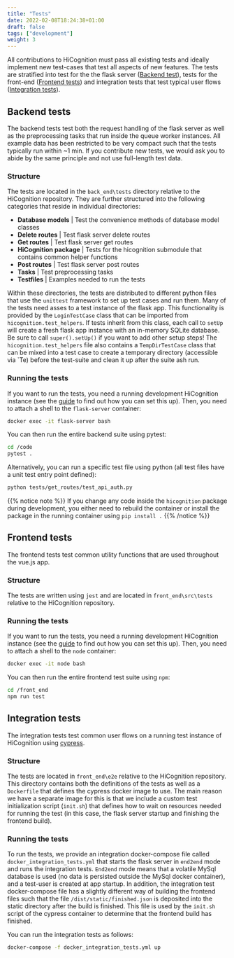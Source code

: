 ```yaml
---
title: "Tests"
date: 2022-02-08T18:24:38+01:00
draft: false
tags: ["development"]
weight: 3
---
```


All contributions to HiCognition must pass all existing tests and ideally implement new test-cases that test all aspects of new features. The tests are stratified into test for the the flask server ([Backend test](/docs/development/tests/#backend-tests)), tests for the front-end ([Frontend tests](/docs/development/tests/#frontend-tests)) and integration tests that test typical user flows ([Integration tests](/docs/development/tests/#integration-tests)).

## Backend tests

The backend tests test both the request handling of the flask server as well as the preprocessing tasks that run inside the queue worker instances. All example data has been restricted to be very compact such that the tests typically run within ~1 min. If you contribute new tests, we would ask you to abide by the same principle and not use full-length test data.

### Structure

The tests are located in the `back_end\tests` directory relative to the HiCognition repository. They are further structured into the following categories that reside in individual directories:

- __Database models__ | Test the convenience methods of database model classes
- __Delete routes__ | Test flask server delete routes
- __Get routes__ | Test flask server get routes
- __HiCognition package__ | Tests for the hicognition submodule that contains common helper functions
- __Post routes__ | Test flask server post routes
- __Tasks__ | Test preprocessing tasks
- __Testfiles__ | Examples needed to run the tests

Within these directories, the tests are distributed to different python files that use the `unittest` framework to set up test cases and run them. Many of the tests need asses to a test instance of the flask app. This functionality is provided by the `LoginTestCase` class that can be imported from `hicognition.test_helpers`. If tests inherit from this class, each call to `setUp` will create a fresh flask app instance with an in-memory SQLite database. Be sure to call `super().setUp()` if you want to add other setup steps! The `hicognition.test_helpers` file also contains a `TempDirTestCase` class that can be mixed into a test case to create a temporary directory (accessible via `Te) before the test-suite and clean it up after the suite ash run.


### Running the tests

If you want to run the tests, you need a running development HiCognition instance (see the [guide](/docs/development/dev_env) to find out how you can set this up). Then, you need to attach a shell to the `flask-server` container:

```bash
docker exec -it flask-server bash
```

You can then run the entire backend suite using pytest:


```bash
cd /code
pytest .
```
Alternatively, you can run a specific test file using python (all test files have a unit test entry point defined):

```bash
python tests/get_routes/test_api_auth.py
```

{{% notice note %}}
If you change any code inside the `hicognition` package during development, you either need to rebuild the container or install the package in the running container using `pip install .`
{{% /notice %}}


## Frontend tests

The frontend tests test common utility functions that are used throughout the vue.js app.

### Structure

The tests are written using `jest` and are located in `front_end\src\tests` relative to the HiCognition repository.


### Running the tests

If you want to run the tests, you need a running development HiCognition instance (see the [guide](/docs/development/dev_env) to find out how you can set this up). Then, you need to attach a shell to the `node` container:


```bash
docker exec -it node bash
```

You can then run the entire frontend test suite using `npm`:


```bash
cd /front_end
npm run test
```

## Integration tests

The integration tests test common user flows on a running test instance of HiCognition using [cypress](https://www.cypress.io/).

### Structure

The tests are located in `front_end\e2e` relative to the HiCognition repository. This directory contains both the definitions of the tests as well as a `Dockerfile` that defines the cypress docker image to use. The main reason we have a separate image for this is that we include a custom test initialization script (`init.sh`) that defines how to wait on resources needed for running the test (in this case, the flask server startup and finishing the frontend build).

### Running the tests

To run the tests, we provide an integration docker-compose file called `docker_integration_tests.yml` that starts the flask server in `end2end` mode and runs the integration tests. `End2end` mode means that a volatile MySql database is used (no data is persisted outside the MySql docker container), and a test-user is created at app startup. In addition, the integration test docker-compose file has a slightly different way of building the frontend files such that the file `/dist/static/finished.json` is deposited into the static directory after the build is finished. This file is used by the `init.sh` script of the cypress container to determine that the frontend build has finished.

You can run the integration tests as follows:

```bash
docker-compose -f docker_integration_tests.yml up
```
